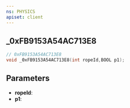```yaml
---
ns: PHYSICS
apiset: client
---
```

## _0xFB9153A54AC713E8

```c
// 0xFB9153A54AC713E8
void _0xFB9153A54AC713E8(int ropeId,BOOL p1);
```


## Parameters
* **ropeId**:
* **p1**:



